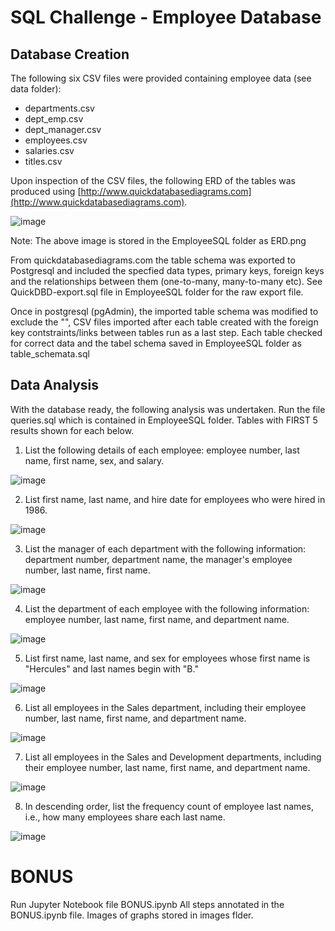 # SQL Challenge - Employee Database

## Database Creation

The following six CSV files were provided containing employee data (see data folder):
 * departments.csv
 * dept_emp.csv
 * dept_manager.csv
 * employees.csv
 * salaries.csv
 * titles.csv

Upon inspection of the CSV files, the following ERD of the tables was produced using [http://www.quickdatabasediagrams.com](http://www.quickdatabasediagrams.com).

![image](https://user-images.githubusercontent.com/86386401/135713136-8e3e4d96-32b2-400c-a27d-0f3cbc115e06.png)

Note: The above image is stored in the EmployeeSQL folder as ERD.png

From quickdatabasediagrams.com the table schema was exported to Postgresql and included the specfied data types, primary keys, foreign keys and the relationships between them (one-to-many, many-to-many etc). See QuickDBD-export.sql file in EmployeeSQL folder for the raw export file.

Once in postgresql (pgAdmin), the imported table schema was modified to exclude the "", CSV files imported after each table created with the foreign key contstraints/links between tables run as a last step. Each table checked for correct data and the tabel schema saved in EmployeeSQL folder as table_schemata.sql

## Data Analysis

With the database ready, the following analysis was undertaken. Run the file queries.sql which is contained in EmployeeSQL folder. Tables with FIRST 5 results shown for each below.

1. List the following details of each employee: employee number, last name, first name, sex, and salary.

![image](https://user-images.githubusercontent.com/86386401/135713507-8909fc19-d929-4949-a88b-10d447fca642.png)

2. List first name, last name, and hire date for employees who were hired in 1986.

![image](https://user-images.githubusercontent.com/86386401/135713527-531c72fc-eff9-45ed-a048-a1144989725e.png)

3. List the manager of each department with the following information: department number, department name, the manager's employee number, last name, first name.

![image](https://user-images.githubusercontent.com/86386401/135713537-bec254b7-20a6-473f-850c-e4eeee739df3.png)

4. List the department of each employee with the following information: employee number, last name, first name, and department name.

![image](https://user-images.githubusercontent.com/86386401/135713555-0f147e4c-7b8f-4f00-af92-fc7ec21d04cd.png)

5. List first name, last name, and sex for employees whose first name is "Hercules" and last names begin with "B."

![image](https://user-images.githubusercontent.com/86386401/135713561-ce25ad1b-ff6c-4392-a8df-a0d99d5291c2.png)

6. List all employees in the Sales department, including their employee number, last name, first name, and department name.

![image](https://user-images.githubusercontent.com/86386401/135713586-9f7a8180-77de-4b4f-8bd5-623bf44f1df1.png)

7. List all employees in the Sales and Development departments, including their employee number, last name, first name, and department name.

![image](https://user-images.githubusercontent.com/86386401/135713598-cd1986f6-327f-4249-8e41-5f07bef6b81f.png)

8. In descending order, list the frequency count of employee last names, i.e., how many employees share each last name.

![image](https://user-images.githubusercontent.com/86386401/135713611-304a9cae-6edd-4fdf-9762-e72976ed875d.png)

# BONUS

Run Jupyter Notebook file BONUS.ipynb
All steps annotated in the BONUS.ipynb file.
Images of graphs stored in images flder.

